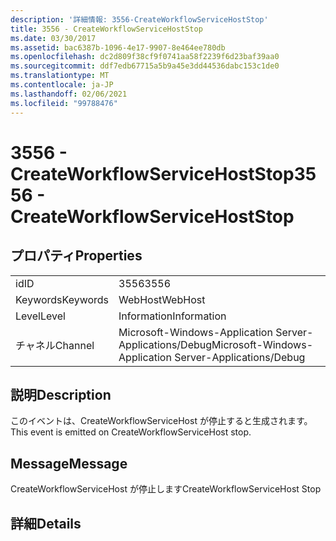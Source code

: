 ```yaml
---
description: '詳細情報: 3556-CreateWorkflowServiceHostStop'
title: 3556 - CreateWorkflowServiceHostStop
ms.date: 03/30/2017
ms.assetid: bac6387b-1096-4e17-9907-8e464ee780db
ms.openlocfilehash: dc2d809f38cf9f0741aa58f2239f6d23baf39aa0
ms.sourcegitcommit: ddf7edb67715a5b9a45e3dd44536dabc153c1de0
ms.translationtype: MT
ms.contentlocale: ja-JP
ms.lasthandoff: 02/06/2021
ms.locfileid: "99788476"
---
```

# <a name="3556---createworkflowservicehoststop"></a><span data-ttu-id="251bd-103">3556 - CreateWorkflowServiceHostStop</span><span class="sxs-lookup"><span data-stu-id="251bd-103">3556 - CreateWorkflowServiceHostStop</span></span>

## <a name="properties"></a><span data-ttu-id="251bd-104">プロパティ</span><span class="sxs-lookup"><span data-stu-id="251bd-104">Properties</span></span>  
  
|||  
|-|-|  
|<span data-ttu-id="251bd-105">id</span><span class="sxs-lookup"><span data-stu-id="251bd-105">ID</span></span>|<span data-ttu-id="251bd-106">3556</span><span class="sxs-lookup"><span data-stu-id="251bd-106">3556</span></span>|  
|<span data-ttu-id="251bd-107">Keywords</span><span class="sxs-lookup"><span data-stu-id="251bd-107">Keywords</span></span>|<span data-ttu-id="251bd-108">WebHost</span><span class="sxs-lookup"><span data-stu-id="251bd-108">WebHost</span></span>|  
|<span data-ttu-id="251bd-109">Level</span><span class="sxs-lookup"><span data-stu-id="251bd-109">Level</span></span>|<span data-ttu-id="251bd-110">Information</span><span class="sxs-lookup"><span data-stu-id="251bd-110">Information</span></span>|  
|<span data-ttu-id="251bd-111">チャネル</span><span class="sxs-lookup"><span data-stu-id="251bd-111">Channel</span></span>|<span data-ttu-id="251bd-112">Microsoft-Windows-Application Server-Applications/Debug</span><span class="sxs-lookup"><span data-stu-id="251bd-112">Microsoft-Windows-Application Server-Applications/Debug</span></span>|  
  
## <a name="description"></a><span data-ttu-id="251bd-113">説明</span><span class="sxs-lookup"><span data-stu-id="251bd-113">Description</span></span>  

 <span data-ttu-id="251bd-114">このイベントは、CreateWorkflowServiceHost が停止すると生成されます。</span><span class="sxs-lookup"><span data-stu-id="251bd-114">This event is emitted on CreateWorkflowServiceHost stop.</span></span>  
  
## <a name="message"></a><span data-ttu-id="251bd-115">Message</span><span class="sxs-lookup"><span data-stu-id="251bd-115">Message</span></span>  

 <span data-ttu-id="251bd-116">CreateWorkflowServiceHost が停止します</span><span class="sxs-lookup"><span data-stu-id="251bd-116">CreateWorkflowServiceHost Stop</span></span>  
  
## <a name="details"></a><span data-ttu-id="251bd-117">詳細</span><span class="sxs-lookup"><span data-stu-id="251bd-117">Details</span></span>
